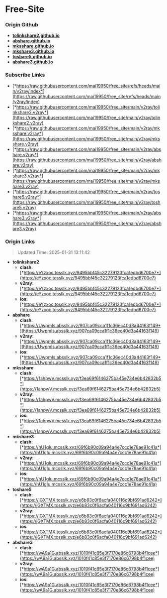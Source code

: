 # Free-Site

### Origin Github

- [**tolinkshare2.github.io**](https://github.com/tolinkshare2/tolinkshare2.github.io)
- [**abshare.github.io**](https://github.com/abshare/abshare.github.io)
- [**mksshare.github.io**](https://github.com/mksshare/mksshare.github.io)
- [**mkshare3.github.io**](https://github.com/mkshare3/mkshare3.github.io)
- [**toshare5.github.io**](https://github.com/toshare5/toshare5.github.io)
- [**abshare3.github.io**](https://github.com/abshare3/abshare3.github.io)

### Subscribe Links

- [*https://raw.githubusercontent.com/mai19950/free_site/refs/heads/main/v2ray/index*](https://raw.githubusercontent.com/mai19950/free_site/refs/heads/main/v2ray/index)
- [*https://raw.githubusercontent.com/mai19950/free_site/main/v2ray/tolinkshare2.v2ray*](https://raw.githubusercontent.com/mai19950/free_site/main/v2ray/tolinkshare2.v2ray)
- [*https://raw.githubusercontent.com/mai19950/free_site/main/v2ray/mksshare.v2ray*](https://raw.githubusercontent.com/mai19950/free_site/main/v2ray/mksshare.v2ray)
- [*https://raw.githubusercontent.com/mai19950/free_site/main/v2ray/abshare.v2ray*](https://raw.githubusercontent.com/mai19950/free_site/main/v2ray/abshare.v2ray)
- [*https://raw.githubusercontent.com/mai19950/free_site/main/v2ray/mkshare3.v2ray*](https://raw.githubusercontent.com/mai19950/free_site/main/v2ray/mkshare3.v2ray)
- [*https://raw.githubusercontent.com/mai19950/free_site/main/v2ray/toshare5.v2ray*](https://raw.githubusercontent.com/mai19950/free_site/main/v2ray/toshare5.v2ray)
- [*https://raw.githubusercontent.com/mai19950/free_site/main/v2ray/abshare3.v2ray*](https://raw.githubusercontent.com/mai19950/free_site/main/v2ray/abshare3.v2ray)

### Origin Links

> Updated Time: 2025-01-31 13:11:42

- **tolinkshare2**
  - **clash**: [*https://eYzxoc.tosslk.xyz/9495bbf45c32279123fca1edbd6700e7*](https://eYzxoc.tosslk.xyz/9495bbf45c32279123fca1edbd6700e7)
  - **v2ray**: [*https://eYzxoc.tosslk.xyz/9495bbf45c32279123fca1edbd6700e7*](https://eYzxoc.tosslk.xyz/9495bbf45c32279123fca1edbd6700e7)
  - **ios**: [*https://eYzxoc.tosslk.xyz/9495bbf45c32279123fca1edbd6700e7*](https://eYzxoc.tosslk.xyz/9495bbf45c32279123fca1edbd6700e7)
- **abshare**
  - **clash**: [*https://UwpmIs.absslk.xyz/907ca09cca1f1c36ec40d3a44163f149*](https://UwpmIs.absslk.xyz/907ca09cca1f1c36ec40d3a44163f149)
  - **v2ray**: [*https://UwpmIs.absslk.xyz/907ca09cca1f1c36ec40d3a44163f149*](https://UwpmIs.absslk.xyz/907ca09cca1f1c36ec40d3a44163f149)
  - **ios**: [*https://UwpmIs.absslk.xyz/907ca09cca1f1c36ec40d3a44163f149*](https://UwpmIs.absslk.xyz/907ca09cca1f1c36ec40d3a44163f149)
- **mksshare**
  - **clash**: [*https://1ahpwV.mcsslk.xyz/f3ea69f6146275ba45e734e6b42832b5*](https://1ahpwV.mcsslk.xyz/f3ea69f6146275ba45e734e6b42832b5)
  - **v2ray**: [*https://1ahpwV.mcsslk.xyz/f3ea69f6146275ba45e734e6b42832b5*](https://1ahpwV.mcsslk.xyz/f3ea69f6146275ba45e734e6b42832b5)
  - **ios**: [*https://1ahpwV.mcsslk.xyz/f3ea69f6146275ba45e734e6b42832b5*](https://1ahpwV.mcsslk.xyz/f3ea69f6146275ba45e734e6b42832b5)
- **mkshare3**
  - **clash**: [*https://hU1gIu.mcsslk.xyz/69f6b90c09a94a4e7ccc1e78ae91c41a*](https://hU1gIu.mcsslk.xyz/69f6b90c09a94a4e7ccc1e78ae91c41a)
  - **v2ray**: [*https://hU1gIu.mcsslk.xyz/69f6b90c09a94a4e7ccc1e78ae91c41a*](https://hU1gIu.mcsslk.xyz/69f6b90c09a94a4e7ccc1e78ae91c41a)
  - **ios**: [*https://hU1gIu.mcsslk.xyz/69f6b90c09a94a4e7ccc1e78ae91c41a*](https://hU1gIu.mcsslk.xyz/69f6b90c09a94a4e7ccc1e78ae91c41a)
- **toshare5**
  - **clash**: [*https://jGXTMX.tosslk.xyz/e6b83c0f6acfa040116c9bf691ad6242*](https://jGXTMX.tosslk.xyz/e6b83c0f6acfa040116c9bf691ad6242)
  - **v2ray**: [*https://jGXTMX.tosslk.xyz/e6b83c0f6acfa040116c9bf691ad6242*](https://jGXTMX.tosslk.xyz/e6b83c0f6acfa040116c9bf691ad6242)
  - **ios**: [*https://jGXTMX.tosslk.xyz/e6b83c0f6acfa040116c9bf691ad6242*](https://jGXTMX.tosslk.xyz/e6b83c0f6acfa040116c9bf691ad6242)
- **abshare3**
  - **clash**: [*https://wA9a1G.absslk.xyz/1010f41c85e3f7170e86c6798b4f1cee*](https://wA9a1G.absslk.xyz/1010f41c85e3f7170e86c6798b4f1cee)
  - **v2ray**: [*https://wA9a1G.absslk.xyz/1010f41c85e3f7170e86c6798b4f1cee*](https://wA9a1G.absslk.xyz/1010f41c85e3f7170e86c6798b4f1cee)
  - **ios**: [*https://wA9a1G.absslk.xyz/1010f41c85e3f7170e86c6798b4f1cee*](https://wA9a1G.absslk.xyz/1010f41c85e3f7170e86c6798b4f1cee)
